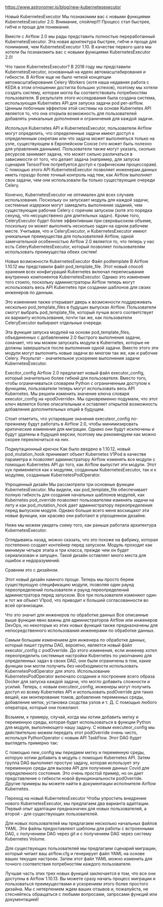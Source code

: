 https://www.astronomer.io/blog/new-kubernetesexecutor



Новый KubernetesExecutor
Мы познакомим вас с новыми функциями KubernetesExecutor 2.0. Внимание, спойлер!!! Процесс стал быстрее, гибче и проще для понимания.

Вместе с Airflow 2.0 мы рады представить полностью переработанный KubernetesExecutor. Эта новая архитектура быстрее, гибче и проще для понимания, чем KubernetesExecutor 1.10. В качестве первого шага мы хотели бы познакомить вас с новыми функциями KubernetesExecutor 2.0!

Что такое KubernetesExecutor?
В 2018 году мы представили KubernetesExecutor, основанный на идеях автомасштабирования и гибкости. В Airflow еще не было четкой концепции автомасштабирования Celery Workers (хотя наша недавняя работа с KEDA в этом отношении достигла больших успехов), поэтому мы хотели создать систему, которая могла бы соответствовать потребностям пользователя. В результате этого исследования была создана система, использующая Kubernetes API для запуска задачи pod per-airflow. Ценным побочным эффектом этой системы на основе Kubernetes API является то, что она открыла возможность для пользователей добавлять уникальные дополнения и ограничения для каждой задачи.

Используя Kubernetes API и KubernetesExecutor, пользователи Airflow могут определить, что определенные задачи имеют доступ к определенным секретам или что задача может выполняться только на узле, существующем в Европейском Союзе (что может быть полезно для управления данными). Пользователи также могут указать, сколько ресурсов занимает задача, что может сильно различаться в зависимости от того, что делает задача (например, для запуска сценария TensorFlow потребуется доступ к графическим процессорам). С помощью этого API KubernetesExecutor позволяет инженерам данных иметь гораздо более точный контроль над тем, как Airflow выполняет свои задачи, чем они использовали бы только существующие очереди Celery.

Конечно, KubernetesExecutor не оптимален для всех случаев использования. Поскольку он запускает модуль для каждой задачи, системные издержки могут замедлить выполнение заданий, чем существующие рабочие Celery с горячим запуском (хотя это порядка секунд, что несущественно для длительных задач). Кроме того, CeleryExecutor будет более эффективным при сверхвысоком объеме, поскольку он может выполнять несколько задач на одном рабочем месте. Учитывая, что и CeleryExecutor, и KubernetesExecutor имеют уникальные преимущества для пользователей Airflow, одной замечательной особенностью Airflow 2.0 является то, что теперь у нас есть CeleryKubernetesExecutor, который позволяет пользователям использовать преимущества обеих систем!

Новые возможности KubernetesExecutor
Файл podtemplate
В Airflow 1.10.12 мы представили файл pod_template_file. Этот новый способ хранения всех конфигураций Kubernetes включал переписывание внутренних компонентов KubernetesExecutor. Однако это изменение того стоило, поскольку администраторы Airflow теперь могут использовать весь API Kubernetes при создании шаблонов для своих инженеров по данным.

Это изменение также открывает дверь к возможности поддерживать несколько pod_template_files в будущих выпусках Airflow. Пользователи смогут выбрать pod_template_file, который лучше всего соответствует их варианту использования, почти так же, как пользователи CeleryExecutor выбирают отдельные очереди.

Эта функция запуска модулей на основе pod_template_files, объединенных с добавлением 2.0 быстрого выполнения задачи, означает, что мы можем запускать модули в Kubernetes, которые не должны завершаться после выполнения одной задачи. Вместо этого эти модули могут выполнять новые задачи во многом так же, как и рабочие Celery. Результат - значительное ускорение выполнения задачи KubernetesExecutor.

Execitor_config
Airflow 2.0 предлагает новый файл executor_config, который значительно более гибкий для пользователя. Вместо того, чтобы ограничиваться словарем Python с ограниченным доступом к функциям, пользователи теперь могут использовать весь API Kubernetes. Мы решили изменить значение ключа словаря executor_config на «podOverride». Мы одновременно подумали, что этот ключ является более описательным и оставляет открытой возможность добавления дополнительных опций в будущем.

Стоит отметить, что устаревшие значения executeor_config по-прежнему будут работать в Airflow 2.0, чтобы минимизировать критические изменения для миграции. Однако они будут исключены и будут удалены в будущей версии, поэтому мы рекомендуем как можно скорее переключиться на них.

Подмутационный крючок
Как было введено в 1.10.12, новый pod_mutation_hook принимает объект Kubernetes V1Pod в качестве параметра и позволяет администратору Airflow изменять все модули с помощью Kubernetes API до того, как Airflow выпустит эти модули. Этот хук применяется как к модулям, созданным KubernetesExecutor, так и к модулям, созданным KubernetesPodOperator.

Упрощенный дизайн
Мы рассмотрели три основные функции KubernetesExecutor. Мы видели, как pod_template_file обеспечивает полную гибкость для создания начальных шаблонов модулей, как Kubernetes pod_override позволяет пользователям изменять задачи на лету и как pod_mutation_hook дает администратору переопределения перед выпуском модуля. Однако больше всего меня восхищают эти новые функции, как красиво они работают в упрощенном дизайне.

Ниже мы можем увидеть схему того, как раньше работала архитектура KubernetesExecutor.

Оглядываясь назад, можно сказать, что это похоже на фабрику, которая постепенно создает контейнер перед запуском. Модуль проходит как минимум четыре этапа и три класса, прежде чем он будет сериализован и запущен. Такой дизайн оставляет много места для ошибок и недоразумений.

Сравним это с дизайном.

Этот новый дизайн намного проще. Теперь мы просто берем существующую спецификацию модуля, позволяя один раунд переопределений пользователя и раунд переопределений администратора перед запуском. Все три пользователя изменяют один и тот же объект V1pod, что приводит к большей согласованности во всей организации.

Что это значит для инженеров по обработке данных
Все описанные выше функции явно важны для администраторов Airflow или инженеров DevOps, но некоторые из этих новых функций также предназначены для непосредственного использования инженерами по обработке данных.

Самым большим изменением для инженера по обработке данных, который пишет группы DAG, вероятно, является новый файл executor_config с podOverride. До этого изменения, если инженер хотел переопределить системные настройки Kubernetes по умолчанию для определенных задач в своих DAG, они были ограничены в том, какие функции они могли получить без необходимости использовать KubernetesPodOperator для этого. Использование KubernetesPodOperator включало создание и построение всего образа Docker для запуска каждой задачи, что могло добавить сложности и усилий. Теперь, с новым executeor_config, инженеры могут получить доступ ко всему Kubernetes API и использовать podOverride для таких вещей, как монтирование томов, добавление переменных среды, добавление меток, установка сходства узлов и т. Д. С помощью любого оператора, который они пожелают.

Возьмем, к примеру, случай, когда мы хотим добавить метку и переменную среды, которая будет использоваться в функции Python для модуля, выполняющего нашу задачу. С новым executeor_config мы действительно можем передать этот podOverride очень чисто, используя PythonOperator с новым API TaskFlow. Этот DAG будет выглядеть примерно так:

С помощью new_config мы передаем метку и переменную среды, которую хотим добавить в модуль с помощью Kubernetes API. Затем группа DAG выполняет простую задачу, которая использует эту переменную среды для вызова API для получения данных Covid для определенного состояния. Это очень простой пример, но он дает представление о гибкости новой функциональности podOverride. Другие примеры вы можете найти в документации исполнителя Airflow Kubernetes.

Переход на новый KubernetesExecutor
Чтобы упростить внедрение нового KubernetesExecutor, мы предлагаем два варианта адаптации. Первый опыт адаптации предназначен для новых пользователей, а второй - для существующих пользователей.

Для новых пользователей мы предлагаем несколько начальных файлов YAML. Эти файлы предоставляют шаблоны для работы с встроенными DAG, с получением DAG через git и с получением DAG через систему Kubernetes Volume.

Для существующих пользователей мы предлагаем сценарий миграции, который читает ваш airflow.cfg и генерирует файл YAML на основе ваших текущих настроек. Затем этот файл YAML можно изменить для точного соответствия потребностям каждого пользователя.

Лучшая часть этих трех новых функций заключается в том, что все они доступны в Airflow 1.10.13. Вы можете сразу начать процесс миграции и пользоваться преимуществами и ускорением этого более простого дизайна. Мы с нетерпением ждем ваших отзывов и, пожалуйста, не стесняйтесь обращаться с любыми вопросами, запросами функций или документацией!


